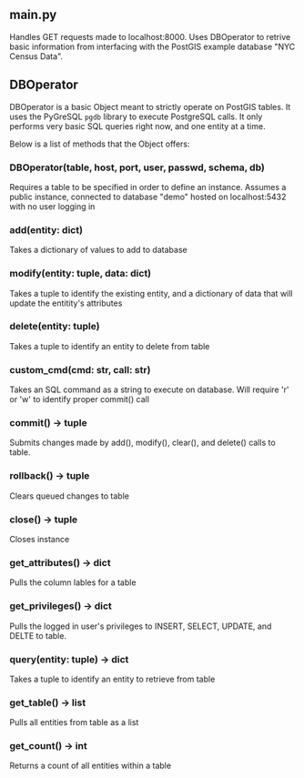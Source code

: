 ## main.py
Handles GET requests made to localhost:8000. Uses DBOperator to retrive basic information from interfacing with the PostGIS example database "NYC Census Data".

## DBOperator
DBOperator is a basic Object meant to strictly operate on PostGIS tables. It uses the PyGreSQL `pgdb` library to execute PostgreSQL calls. It only performs very basic SQL queries right now, and one entity at a time.

Below is a list of methods that the Object offers:

### DBOperator(table, host, port, user, passwd, schema, db)
Requires a table to be specified in order to define an instance. Assumes a public instance, connected to database "demo" hosted on localhost:5432 with no user logging in

### add(entity: dict)
Takes a dictionary of values to add to database

### modify(entity: tuple, data: dict)
Takes a tuple to identify the existing entity, and a dictionary of data that will update the entitity's attributes

### delete(entity: tuple)
Takes a tuple to identify an entity to delete from table

### custom_cmd(cmd: str, call: str)
Takes an SQL command as a string to execute on database. Will require 'r' or 'w' to identify proper commit() call

### commit() -> tuple
Submits changes made by add(), modify(), clear(), and delete() calls to table.

### rollback() -> tuple
Clears queued changes to table

### close() -> tuple
Closes instance

### get_attributes() -> dict
Pulls the column lables for a table

### get_privileges() -> dict
Pulls the logged in user's privileges to INSERT, SELECT, UPDATE, and DELTE to table.

### query(entity: tuple) -> dict
Takes a tuple to identify an entity to retrieve from table

### get_table() -> list
Pulls all entities from table as a list

### get_count() -> int
Returns a count of all entities within a table
